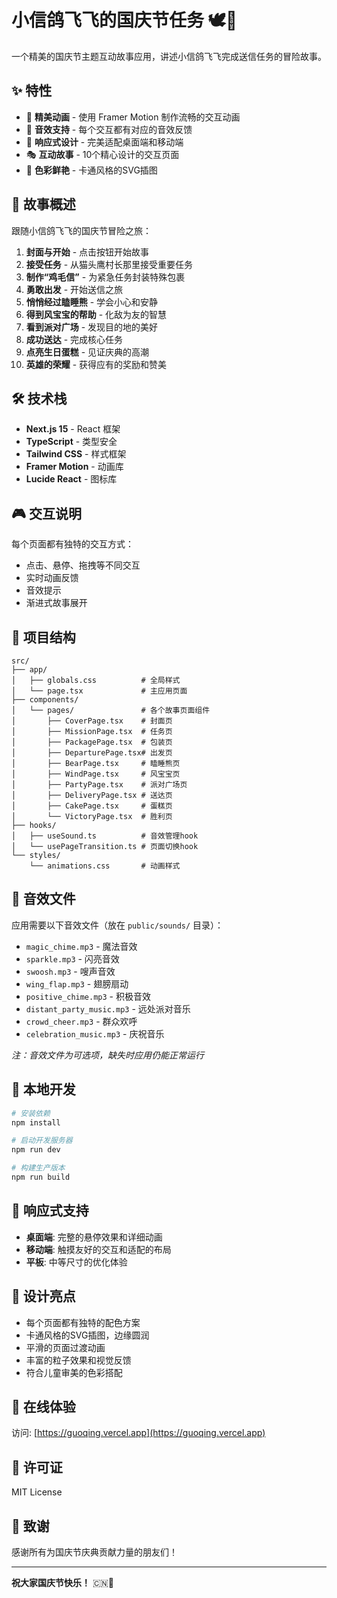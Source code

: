 # 小信鸽飞飞的国庆节任务 🕊️🎉

一个精美的国庆节主题互动故事应用，讲述小信鸽飞飞完成送信任务的冒险故事。

## ✨ 特性

- 🎨 **精美动画** - 使用 Framer Motion 制作流畅的交互动画
- 🎵 **音效支持** - 每个交互都有对应的音效反馈
- 📱 **响应式设计** - 完美适配桌面端和移动端
- 🎭 **互动故事** - 10个精心设计的交互页面
- 🌈 **色彩鲜艳** - 卡通风格的SVG插图

## 📖 故事概述

跟随小信鸽飞飞的国庆节冒险之旅：

1. **封面与开始** - 点击按钮开始故事
2. **接受任务** - 从猫头鹰村长那里接受重要任务
3. **制作“鸡毛信”** - 为紧急任务封装特殊包裹
4. **勇敢出发** - 开始送信之旅
5. **悄悄经过瞌睡熊** - 学会小心和安静
6. **得到风宝宝的帮助** - 化敌为友的智慧
7. **看到派对广场** - 发现目的地的美好
8. **成功送达** - 完成核心任务
9. **点亮生日蛋糕** - 见证庆典的高潮
10. **英雄的荣耀** - 获得应有的奖励和赞美

## 🛠️ 技术栈

- **Next.js 15** - React 框架
- **TypeScript** - 类型安全
- **Tailwind CSS** - 样式框架
- **Framer Motion** - 动画库
- **Lucide React** - 图标库

## 🎮 交互说明

每个页面都有独特的交互方式：
- 点击、悬停、拖拽等不同交互
- 实时动画反馈
- 音效提示
- 渐进式故事展开

## 📁 项目结构

```
src/
├── app/
│   ├── globals.css          # 全局样式
│   └── page.tsx             # 主应用页面
├── components/
│   └── pages/               # 各个故事页面组件
│       ├── CoverPage.tsx    # 封面页
│       ├── MissionPage.tsx  # 任务页
│       ├── PackagePage.tsx  # 包装页
│       ├── DeparturePage.tsx# 出发页
│       ├── BearPage.tsx     # 瞌睡熊页
│       ├── WindPage.tsx     # 风宝宝页
│       ├── PartyPage.tsx    # 派对广场页
│       ├── DeliveryPage.tsx # 送达页
│       ├── CakePage.tsx     # 蛋糕页
│       └── VictoryPage.tsx  # 胜利页
├── hooks/
│   ├── useSound.ts          # 音效管理hook
│   └── usePageTransition.ts # 页面切换hook
└── styles/
    └── animations.css       # 动画样式
```

## 🎵 音效文件

应用需要以下音效文件（放在 `public/sounds/` 目录）：

- `magic_chime.mp3` - 魔法音效
- `sparkle.mp3` - 闪亮音效
- `swoosh.mp3` - 嗖声音效
- `wing_flap.mp3` - 翅膀扇动
- `positive_chime.mp3` - 积极音效
- `distant_party_music.mp3` - 远处派对音乐
- `crowd_cheer.mp3` - 群众欢呼
- `celebration_music.mp3` - 庆祝音乐

*注：音效文件为可选项，缺失时应用仍能正常运行*

## 🚀 本地开发

```bash
# 安装依赖
npm install

# 启动开发服务器
npm run dev

# 构建生产版本
npm run build
```

## 📱 响应式支持

- **桌面端**: 完整的悬停效果和详细动画
- **移动端**: 触摸友好的交互和适配的布局
- **平板**: 中等尺寸的优化体验

## 🎨 设计亮点

- 每个页面都有独特的配色方案
- 卡通风格的SVG插图，边缘圆润
- 平滑的页面过渡动画
- 丰富的粒子效果和视觉反馈
- 符合儿童审美的色彩搭配

## 📱 在线体验

访问: [https://guoqing.vercel.app](https://guoqing.vercel.app)

## 📜 许可证

MIT License

## 🙏 致谢

感谢所有为国庆节庆典贡献力量的朋友们！

---

**祝大家国庆节快乐！** 🇨🇳🎊
